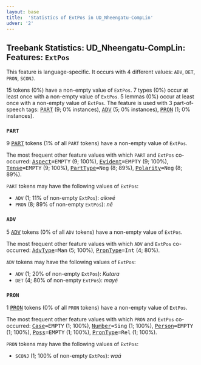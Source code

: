 ```yaml
---
layout: base
title:  'Statistics of ExtPos in UD_Nheengatu-CompLin'
udver: '2'
---
```


## Treebank Statistics: UD_Nheengatu-CompLin: Features: `ExtPos`

This feature is language-specific.
It occurs with 4 different values: `ADV`, `DET`, `PRON`, `SCONJ`.

15 tokens (0%) have a non-empty value of `ExtPos`.
7 types (0%) occur at least once with a non-empty value of `ExtPos`.
5 lemmas (0%) occur at least once with a non-empty value of `ExtPos`.
The feature is used with 3 part-of-speech tags: <tt><a href="yrl_complin-pos-PART.html">PART</a></tt> (9; 0% instances), <tt><a href="yrl_complin-pos-ADV.html">ADV</a></tt> (5; 0% instances), <tt><a href="yrl_complin-pos-PRON.html">PRON</a></tt> (1; 0% instances).

### `PART`

9 <tt><a href="yrl_complin-pos-PART.html">PART</a></tt> tokens (1% of all `PART` tokens) have a non-empty value of `ExtPos`.

The most frequent other feature values with which `PART` and `ExtPos` co-occurred: <tt><a href="yrl_complin-feat-Aspect.html">Aspect</a></tt><tt>=EMPTY</tt> (9; 100%), <tt><a href="yrl_complin-feat-Evident.html">Evident</a></tt><tt>=EMPTY</tt> (9; 100%), <tt><a href="yrl_complin-feat-Tense.html">Tense</a></tt><tt>=EMPTY</tt> (9; 100%), <tt><a href="yrl_complin-feat-PartType.html">PartType</a></tt><tt>=Neg</tt> (8; 89%), <tt><a href="yrl_complin-feat-Polarity.html">Polarity</a></tt><tt>=Neg</tt> (8; 89%).

`PART` tokens may have the following values of `ExtPos`:

* `ADV` (1; 11% of non-empty `ExtPos`): <em>aikwé</em>
* `PRON` (8; 89% of non-empty `ExtPos`): <em>nẽ</em>

### `ADV`

5 <tt><a href="yrl_complin-pos-ADV.html">ADV</a></tt> tokens (0% of all `ADV` tokens) have a non-empty value of `ExtPos`.

The most frequent other feature values with which `ADV` and `ExtPos` co-occurred: <tt><a href="yrl_complin-feat-AdvType.html">AdvType</a></tt><tt>=Man</tt> (5; 100%), <tt><a href="yrl_complin-feat-PronType.html">PronType</a></tt><tt>=Int</tt> (4; 80%).

`ADV` tokens may have the following values of `ExtPos`:

* `ADV` (1; 20% of non-empty `ExtPos`): <em>Kutara</em>
* `DET` (4; 80% of non-empty `ExtPos`): <em>mayé</em>

### `PRON`

1 <tt><a href="yrl_complin-pos-PRON.html">PRON</a></tt> tokens (0% of all `PRON` tokens) have a non-empty value of `ExtPos`.

The most frequent other feature values with which `PRON` and `ExtPos` co-occurred: <tt><a href="yrl_complin-feat-Case.html">Case</a></tt><tt>=EMPTY</tt> (1; 100%), <tt><a href="yrl_complin-feat-Number.html">Number</a></tt><tt>=Sing</tt> (1; 100%), <tt><a href="yrl_complin-feat-Person.html">Person</a></tt><tt>=EMPTY</tt> (1; 100%), <tt><a href="yrl_complin-feat-Poss.html">Poss</a></tt><tt>=EMPTY</tt> (1; 100%), <tt><a href="yrl_complin-feat-PronType.html">PronType</a></tt><tt>=Rel</tt> (1; 100%).

`PRON` tokens may have the following values of `ExtPos`:

* `SCONJ` (1; 100% of non-empty `ExtPos`): <em>waá</em>

